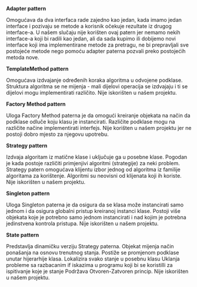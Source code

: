 **Adapter pattern**

Omogućava da dva interfaca rade zajedno kao jedan, kada imamo jedan interface i pozivaju se metode a korisnik
očekuje rezultate iz drugog interface-a.
U našem slučaju nije korišten ovaj patern jer nemamo nekih interface-a koji bi radili kao jedan, ali da sada kupimo ili 
dobijemo novi interface koji ima implementirane metode za pretragu, ne bi prepravljali sve postojeće metode nego pomoću adapter 
paterna pozvali preko postojećih metoda nove.

**TemplateMethod pattern**

Omogućava izdvajanje određenih koraka algoritma u odvojene podklase.
Struktura algoritma se ne mijenja - mali dijelovi operacija se izdvajaju i ti se dijelovi mogu implementirati različito.
Nije iskorišten u našem projektu.

**Factory Method pattern**

Uloga Factory Method paterna je da omogući kreiranje objekata na način da podklase odluče koju klasu je instancirati. 
Različite podklase mogu na različite načine implementirati interfejs. 
Nije korišten u našem projektu jer ne postoji dobro mjesto za njegovu upotrebu.

**Strategy pattern**

Izdvaja algoritam iz matične klase i uključuje ga u posebne klase.
Pogodan je kada postoje različiti primjenjivi algoritmi (strategije) za neki problem.
Strategy patern omogućava klijentu izbor jednog od algoritma iz familije algoritama za korištenje.
Algoritmi su neovisni od klijenata koji ih koriste.
Nije iskorišten u našem projektu. 


**Singleton pattern**

Uloga Singleton paterna je da osigura da se klasa može instancirati samo jednom i da osigura globalni pristup kreiranoj instanci klase. 
Postoji više objekata koje je potrebno samo jednom instancirati i nad kojim je potrebna jedinstvena kontrola pristupa.
Nije iskorišten u našem projektu.
          
**State pattern**

Predstavlja dinamičku verziju Strategy paterna.
Objekat mijenja način ponašanja na osnovu trenutnog stanja.
Postiže se promjenom podklase unutar hijerarhije klasa.
Lokalizira svako stanje u posebnu klasu
Uklanja probleme sa razbacanim if iskazima u programu koji bi se koristilli za ispitivanje koje je stanje
Podržava Otvoren-Zatvoren princip.
Nije iskorišten u našem projektu.
